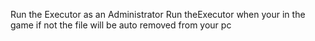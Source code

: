 Run the Executor as an Administrator
Run theExecutor when your in the game if not the file will be auto removed from your pc 
